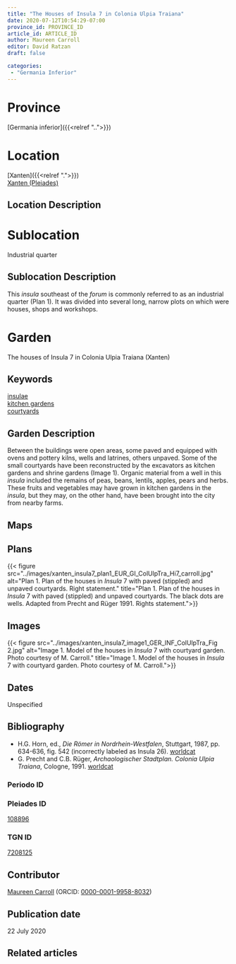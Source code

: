 ```yaml
---
title: "The Houses of Insula 7 in Colonia Ulpia Traiana"
date: 2020-07-12T10:54:29-07:00
province_id: PROVINCE_ID
article_id: ARTICLE_ID
author: Maureen Carroll
editor: David Ratzan
draft: false

categories:
 - "Germania Inferior"
---
```


# Province
[Germania inferior]({{<relref "..">}})

# Location

[Xanten]({{<relref ".">}}) \
[Xanten (Pleiades)](https://pleiades.stoa.org/places/108896)

## Location Description

<!-- LEAVE THIS BLANK FOR NOW -->

# Sublocation
Industrial quarter

## Sublocation Description

This *insula* southeast of the *forum* is commonly referred to as an industrial quarter (Plan 1). It was divided into several long, narrow plots on which were houses, shops and workshops.  

# Garden

The houses of Insula 7 in Colonia Ulpia Traiana (Xanten)

## Keywords

[insulae](http://vocab.getty.edu/page/aat/300000325) \
[kitchen gardens](http://vocab.getty.edu/page/aat/300008110) \
[courtyards](http://vocab.getty.edu/page/aat/300004095)

## Garden Description
Between the buildings were open areas, some paved and equipped with ovens and pottery kilns, wells and latrines, others unpaved. Some of the small courtyards have been reconstructed by the excavators as kitchen gardens and shrine gardens (Image 1). Organic material from a well in this *insula* included the remains of peas, beans, lentils, apples, pears and herbs.  These fruits and vegetables may have grown in kitchen gardens in the *insula*, but they may, on the other hand, have been brought into the city from nearby farms.

## Maps

<!--
{{< figure src="IMG_URL" alt="ALT_TEXT" title="CAPTION" >}}
-->

## Plans
{{< figure src="../images/xanten_insula7_plan1_EUR_GI_ColUlpTra_Hi7_carroll.jpg" alt="Plan 1. Plan of the houses in *Insula* 7 with paved (stippled) and unpaved courtyards. Right statement." title="Plan 1. Plan of the houses in *Insula* 7 with paved (stippled) and unpaved courtyards. The black dots are wells. Adapted from Precht and Rüger 1991. Rights statement.">}}

## Images
{{< figure src="../images/xanten_insula7_image1_GER_INF_ColUlpTra_Fig 2.jpg" alt="Image 1. Model of the houses in *Insula* 7 with courtyard garden. Photo courtesy of M. Carroll." title="Image 1. Model of the houses in *Insula* 7 with courtyard garden. Photo courtesy of M. Carroll.">}}

## Dates
Unspecified

## Bibliography
- H.G. Horn, ed., *Die Römer in Nordrhein-Westfalen*, Stuttgart, 1987, pp. 634-636, fig. 542 (incorrectly labeled as Insula 26). [worldcat](http://www.worldcat.org/oclc/462024461)
- G. Precht and C.B. Rüger, *Archaologischer Stadtplan. Colonia Ulpia Traiana*, Cologne, 1991. [worldcat](http://www.worldcat.org/oclc/28844426)

### Periodo ID

<!-- [PERIODO_ID](https://pleiades.stoa.org/places/PLEIADES_ID) -->

### Pleiades ID

[108896](https://pleiades.stoa.org/places/108896)

### TGN ID
[7208125](http://vocab.getty.edu/page/tgn/7208125)

## Contributor

[Maureen Carroll](link) (ORCID: [0000-0001-9958-8032](https://orcid.org/0000-0001-9958-8032))  

## Publication date
22 July 2020

## Related articles

<!-- Links to other related articles. Leave blank for now -->
